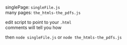 singlePage: `singleFile.js`<br>
many pages: `the_htmls-the_pdfs.js`<br>

edit script to point to your `.html`<br>
comments will tell you how

then `node singleFile.js` or `node the_htmls-the_pdfs.js`
